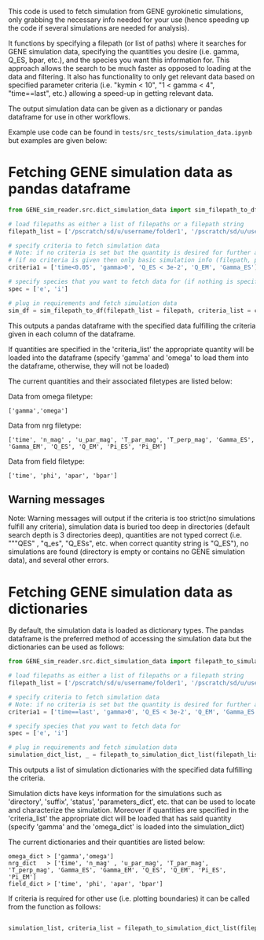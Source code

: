 This code is used to fetch simulation from GENE gyrokinetic simulations, only grabbing the necessary info needed for your use (hence speeding up the code if several simulations are needed for analysis). 

It functions by specifying a filepath (or list of paths) where it searches for GENE simulation data, specifying the quantities you desire (i.e. gamma, Q_ES, bpar, etc.), and the species you want this information for. This approach allows the search to be much faster as opposed to loading at the data and filtering. It also has functionality to only get relevant data based on specified parameter criteria (i.e. "kymin < 10", "1 < gamma < 4", "time==last", etc.) allowing a speed-up in getting relevant data.

The output simulation data can be given as a dictionary or pandas dataframe for use in other workflows. 

Example use code can be found in `tests/src_tests/simulation_data.ipynb` but examples are given below:

# Fetching GENE simulation data as pandas dataframe

```python
from GENE_sim_reader.src.dict_simulation_data import sim_filepath_to_df

# load filepaths as either a list of filepaths or a filepath string
filepath_list = ['/pscratch/sd/u/username/folder1', '/pscratch/sd/u/username/folder2']

# specify criteria to fetch simulation data
# Note: if no criteria is set but the quantity is desired for further analysis it must be specified as a string (i.e. "Q_EM")
# (if no criteria is given then only basic simulation info (filepath, parameters, suffix, etc.) will be fetched)
criteria1 = ['time<0.05', 'gamma>0', 'Q_ES < 3e-2', 'Q_EM', 'Gamma_ES']

# specify species that you want to fetch data for (if nothing is specified all species will be loaded)
spec = ['e', 'i']

# plug in requirements and fetch simulation data
sim_df = sim_filepath_to_df(filepath_list = filepath, criteria_list = criteria1, load_spec = spec)
```

This outputs a pandas dataframe with the specified data fulfilling the criteria given in each column of the dataframe.

If quantities are specified in the 'criteria_list' the appropriate quantity will be loaded into the dataframe (specify 'gamma' and 'omega' to load them into the dataframe, otherwise, they will not be loaded)

The current quantities and their associated filetypes are listed below:

Data from omega filetype:
```
['gamma','omega']
```

Data from nrg filetype:
```
['time', 'n_mag' , 'u_par_mag', 'T_par_mag', 'T_perp_mag', 'Gamma_ES', 'Gamma_EM', 'Q_ES', 'Q_EM', 'Pi_ES', 'Pi_EM']
```

Data from field filetype:
```
['time', 'phi', 'apar', 'bpar']
```

## Warning messages
Note: Warning messages will output if the criteria is too strict(no simulations fulfill any criteria), simulation data is buried too deep in directories (default search depth is 3 directories deep), quantities are not typed correct (i.e. """QES" , "q_es", "Q_ESs", etc. when correct quantity string is "Q_ES"), no simulations are found (directory is empty or contains no GENE simulation data), and several other errors.

# Fetching GENE simulation data as dictionaries

By default, the simulation data is loaded as dictionary types. The pandas dataframe is the preferred method of accessing the simulation data but the dictionaries can be used as follows:

```python
from GENE_sim_reader.src.dict_simulation_data import filepath_to_simulation_dict_list

# load filepaths as either a list of filepaths or a filepath string
filepath_list = ['/pscratch/sd/u/username/folder1', '/pscratch/sd/u/username/folder2']

# specify criteria to fetch simulation data
# Note: if no criteria is set but the quantity is desired for further analysis it must be specified as a string (i.e. "Q_EM")
criteria1 = ['time==last', 'gamma>0', 'Q_ES < 3e-2', 'Q_EM', 'Gamma_ES']

# specify species that you want to fetch data for
spec = ['e', 'i']

# plug in requirements and fetch simulation data
simulation_dict_list, _ = filepath_to_simulation_dict_list(filepath_list = filepath, criteria_list = criteria, load_spec = spec)

```
This outputs a list of simulation dictionaries with the specified data fulfilling the criteria.

Simulation dicts have keys information for the simulations such as 'directory', 'suffix', 'status', 'parameters_dict', etc. that can be used to locate and characterize the simulation. Moreover if quantities are specified in the 'criteria_list' the appropriate dict will be loaded that has said quantity (specify 'gamma' and the 'omega_dict' is loaded into the simulation_dict)

The current dictionaries and their quantities are listed below:
```
omega_dict > ['gamma','omega']
nrg_dict   > ['time', 'n_mag' , 'u_par_mag', 'T_par_mag', 'T_perp_mag', 'Gamma_ES', 'Gamma_EM', 'Q_ES', 'Q_EM', 'Pi_ES', 'Pi_EM']
field_dict > ['time', 'phi', 'apar', 'bpar']
```

If criteria is required for other use (i.e. plotting boundaries) it can be called from the function as follows:
```python

simulation_list, criteria_list = filepath_to_simulation_dict_list(filepath_list=filepath, criteria_list=criteria1, load_spec=['e', 'i'])
```

